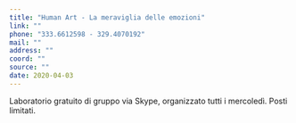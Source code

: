 ```yaml
---
title: "Human Art - La meraviglia delle emozioni"
link: ""
phone: "333.6612598 - 329.4070192"
mail: ""
address: ""
coord: ""
source: ""
date: 2020-04-03
---
```


Laboratorio gratuito di gruppo via Skype, organizzato tutti i mercoledì. Posti limitati.
